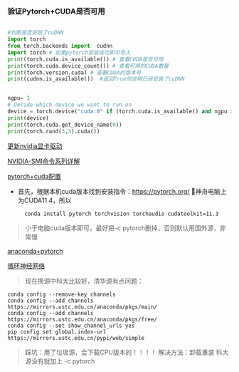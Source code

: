 
### 验证Pytorch+CUDA是否可用

```py

#判断是否安装了cuDNN
import torch
from torch.backends import  cudnn
import torch # 如果pytorch安装成功即可导入
print(torch.cuda.is_available()) # 查看CUDA是否可用
print(torch.cuda.device_count()) # 查看可用的CUDA数量
print(torch.version.cuda) # 查看CUDA的版本号
print(cudnn.is_available())  #返回True则说明已经安装了cuDNN


ngpu= 1
# Decide which device we want to run on
device = torch.device("cuda:0" if (torch.cuda.is_available() and ngpu > 0) else "cpu")
print(device)
print(torch.cuda.get_device_name(0))
print(torch.rand(3,3).cuda())
```



[更新nvidia显卡驱动](https://www.nvidia.cn/geforce/drivers/)

[NVIDIA-SMI命令系列详解](https://blog.csdn.net/handsome_bear/article/details/80903477)

[pytorch+cuda配置](https://zhuanlan.zhihu.com/p/106133822)

- 首先，根据本机cuda版本找到安装指令：https://pytorch.org/
👴神舟电脑上为CUDA11.4，所以
        
        conda install pytorch torchvision torchaudio cudatoolkit=11.3 
>小于电脑cuda版本即可，最好把-c pytorch删掉，否则默认用国外源，非常慢


[anaconda+pytorch](https://blog.csdn.net/qq_41282258/article/details/98961667?ops_request_misc=&request_id=&biz_id=102&utm_term=anaconda%E5%AE%89%E8%A3%85pytorch&utm_medium=distribute.pc_search_result.none-task-blog-2~all~sobaiduweb~default-0-98961667.pc_search_result_hbase_insert&spm=1018.2226.3001.4187)


[循环神经网络](https://zhuanlan.zhihu.com/p/123211148)

>现在换源中科大比较好，清华源有点问题：

    conda config --remove-key channels
    conda config --add channels https://mirrors.ustc.edu.cn/anaconda/pkgs/main/
    conda config --add channels https://mirrors.ustc.edu.cn/anaconda/pkgs/free/
    conda config --set show_channel_urls yes
    pip config set global.index-url https://mirrors.ustc.edu.cn/pypi/web/simple


> 踩坑：用了垃圾源，会下载CPU版本的！！！！
>  解决方法：卸载重装 科大源没有就加上 -c pytorch